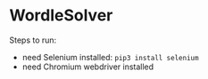 # WordleSolver

Steps to run:
- need Selenium installed: <code>pip3 install selenium</code>
- need Chromium webdriver installed
